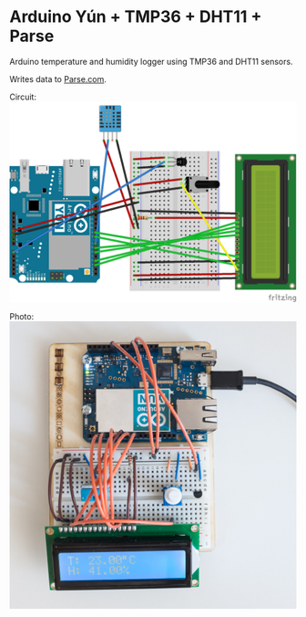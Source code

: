 # Arduino Yún + TMP36 + DHT11 + Parse

Arduino temperature and humidity logger using TMP36 and DHT11 sensors.

Writes data to [Parse.com](http://arduino-weather.parseapp.com/).

Circuit:
![](circuito_bb.png)

Photo:
![](foto.jpg)
